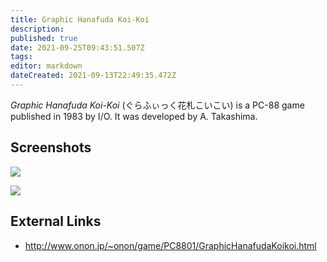 ```yaml
---
title: Graphic Hanafuda Koi-Koi
description: 
published: true
date: 2021-09-25T09:43:51.507Z
tags: 
editor: markdown
dateCreated: 2021-09-13T22:49:35.472Z
---
```


_Graphic Hanafuda Koi-Koi_ (<span lang='ja'>ぐらふぃっく花札こいこい</span>) is a PC-88 game published in 1983 by I/O.
It was developed by A. Takashima.

## Screenshots

![](http://www.onon.jp/~onon/images/Emulator/PC8801/GraphicHanafudaKoikoi_1.jpg)

![](http://www.onon.jp/~onon/images/Emulator/PC8801/GraphicHanafudaKoikoi_2.jpg)

## External Links
- http://www.onon.jp/~onon/game/PC8801/GraphicHanafudaKoikoi.html